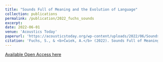 ```yaml
---
title: "Sounds Full of Meaning and the Evolution of Language"
collection: publications
permalink: /publication/2022_fuchs_sounds
excerpt:
date: 2022-06-01
venue: 'Acoustics Today'
paperurl: 'https://acousticstoday.org/wp-content/uploads/2022/06/Sounds-Full-of-Meaning-and-the-Evolution-of-Language1-Susanne-Fuchs-and-Aleksandra-C%CC%81wiek-1.pdf'
citation: 'Fuchs, S., & <b>Ćwiek, A.</b> (2022). Sounds Full of Meaning and the Evolution of Language. <i>Acoustics Today</i>, 18(2), 43–51.'
---
```


[Available Open Access here](https://acousticstoday.org/wp-content/uploads/2022/06/Sounds-Full-of-Meaning-and-the-Evolution-of-Language1-Susanne-Fuchs-and-Aleksandra-C%CC%81wiek-1.pdf)
